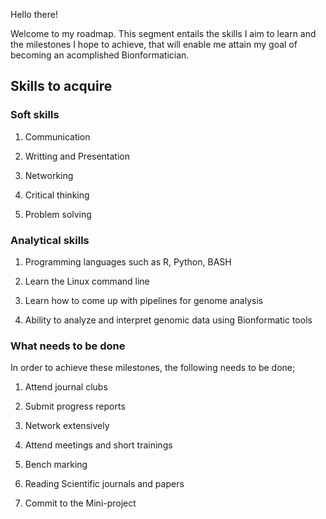 Hello there!

Welcome to my roadmap. This segment entails the skills I aim to learn and the milestones I hope to achieve, that will enable me attain my goal of becoming an acomplished Bionformatician.

## Skills to acquire
### Soft skills
1. Communication

2. Writting and Presentation

3. Networking

4. Critical thinking

5. Problem solving

### Analytical skills
1. Programming languages such as R, Python, BASH

2. Learn the Linux command line

3. Learn how to come up with pipelines for genome analysis

4. Ability to analyze and interpret genomic data using Bionformatic tools

### What needs to be done
In order to achieve these milestones, the following needs to be done;

1. Attend journal clubs

2. Submit progress reports
 
3. Network extensively

4. Attend meetings and short trainings

5. Bench marking

6. Reading Scientific journals and papers
 
7. Commit to the Mini-project






